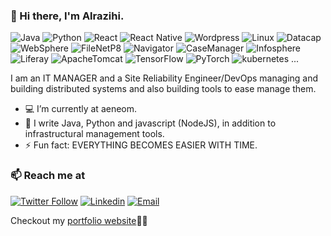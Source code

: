 ### 👋 Hi there, I'm Alrazihi.
![Java](https://img.shields.io/badge/Java-Expert-blue?style=for-the-badge&logo=java)
![Python](https://img.shields.io/badge/Python-Expert-blue?style=for-the-badge&logo=Python)
![React](https://img.shields.io/badge/React-Expert-blue?style=for-the-badge&logo=react)
![React Native](https://img.shields.io/badge/ReactNative-Expert-blue?style=for-the-badge&logo=React)
![Wordpress](https://img.shields.io/badge/Wordpress-Expert-blue?style=for-the-badge&logo=Wordpress)
![Linux](https://img.shields.io/badge/Linux-Expert-blue?style=for-the-badge)
![Datacap](https://img.shields.io/badge/Datacap-Expert-blue?style=for-the-badge&logo=ibm)
![WebSphere](https://img.shields.io/badge/WebSphere-Expert-blue?style=for-the-badge&logo=ibm)
![FileNetP8](https://img.shields.io/badge/FileNet-Expert-blue?style=for-the-badge&logo=ibm)
![Navigator](https://img.shields.io/badge/Navigator-Expert-blue?style=for-the-badge&logo=ibm)
![CaseManager](https://img.shields.io/badge/CaseManager-Expert-blue?style=for-the-badge&logo=ibm)
![Infosphere](https://img.shields.io/badge/Infosphere-Expert-blue?style=for-the-badge&logo=ibm)
![Liferay](https://img.shields.io/badge/Liferay-Expert-blue?style=for-the-badge&logo=Liferay)
![ApacheTomcat](https://img.shields.io/badge/ApacheTomcat-Expert-blue?style=for-the-badge&logo=ApacheTomcat)
![TensorFlow](https://img.shields.io/badge/TensorFlow-intermediate-red?style=for-the-badge&logo=TensorFlow)
![PyTorch](https://img.shields.io/badge/PyTorch-intermediate-red?style=for-the-badge&logo=PyTorch)
![kubernetes](https://img.shields.io/badge/Kubernetes-intermediate-red?style=for-the-badge&logo=kubernetes)
...

I am an IT MANAGER and a Site Reliability Engineer/DevOps managing and building distributed systems and also building tools to ease manage them.

- 💻 I’m currently at aeneom. 
- 🔭 I write Java, Python and javascript (NodeJS), in addition to infrastructural management tools.
- ⚡ Fun fact: EVERYTHING BECOMES EASIER WITH TIME.

### 📫 Reach me at 

[![Twitter Follow](https://img.shields.io/twitter/follow/alrazihi?style=social)](https://twitter.com/alrazihi)
[![Linkedin](https://img.shields.io/badge/LinkedIn-%230077B5.svg?&style=flat-square&logo=linkedin&logoColor=white)](https://www.linkedin.com/in/towfik-alrazihi-b880a368/)
[![Email](https://img.shields.io/badge/-admin@aeneom.com-c14438?style=flat-square&logo=Gmail&logoColor=white&link=mailto:admin@aeneom.com)](mailto:admin@aeneom.com)

Checkout my [portfolio website](https://aeneom.com)🔗🔗
